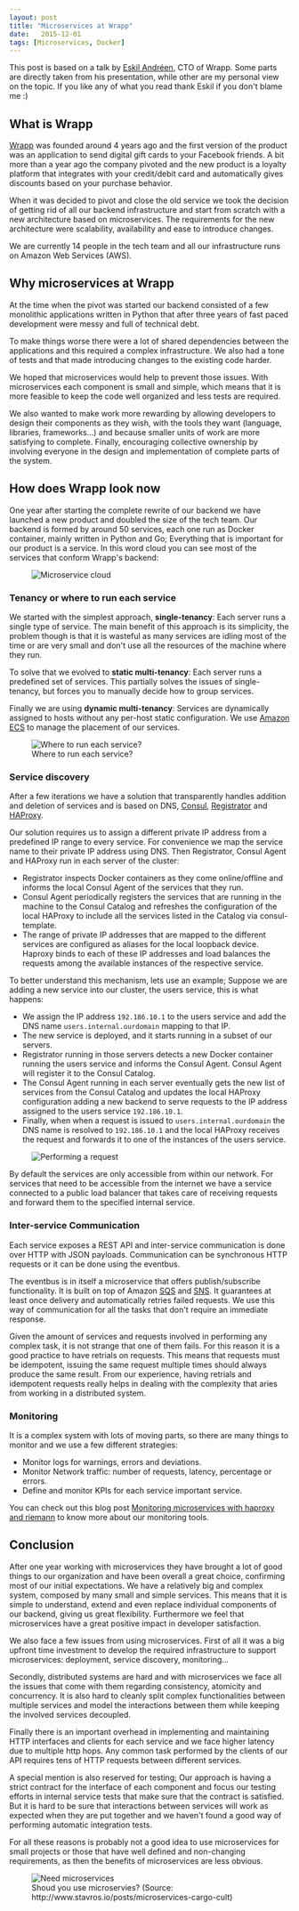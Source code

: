 ```yaml
---
layout: post
title: "Microservices at Wrapp"
date:   2015-12-01
tags: [Microservices, Docker]
---
```


This post is based on a talk by [Eskil Andréen](https://se.linkedin.com/in/eskila), CTO of Wrapp. Some parts are directly taken from his presentation, while other are my personal view on the topic. If you like any of what you read thank Eskil if you don't blame me :)


## What is Wrapp

[Wrapp](http://www.wrapp.com/) was founded around 4 years ago and the first version of the product was an application to send digital gift cards to your Facebook friends. A bit more than a year ago the company pivoted and the new product is a loyalty platform that integrates with your credit/debit card and automatically gives discounts based on your purchase behavior.

When it was decided to pivot and close the old service we took the decision of getting rid of all our backend infrastructure and start from scratch with a new architecture based on microservices. The requirements for the new architecture were scalability, availability and ease to introduce changes.

We are currently 14 people in the tech team and all our infrastructure runs on Amazon Web Services (AWS).


## Why microservices at Wrapp

At the time when the pivot was started our backend consisted of a few monolithic applications written in Python that after three years of fast paced  development were messy and full of technical debt.

To make things worse there were a lot of shared dependencies between the applications and this required a complex infrastructure. We also had a tone of tests and that made introducing changes to the existing code harder.

We hoped that microservices would help to prevent those issues. With microservices each component is small and simple, which means that it is more feasible to keep the code well organized and less tests are required.

We also wanted to make work more rewarding by allowing developers to design their components as they wish, with the tools they want (language, libraries, frameworks...) and because smaller units of work are more satisfying to complete. Finally, encouraging collective ownership by involving everyone in the design and implementation of complete parts of the system.


## How does Wrapp look now

One year after starting the complete rewrite of our backend we have launched a new product and doubled the size of the tech team. Our backend is formed by around 50 services, each one run as Docker container, mainly written in Python and Go; Everything that is important for our product is a service. In this word cloud you can see most of the services that conform Wrapp's backend:

<figure>
	<img src="/images/microservices-cloud.png" alt="Microservice cloud"></a>
</figure>


### Tenancy or where to run each service

We started with the simplest approach, **single-tenancy**: Each server runs a single type of service. The main benefit of this approach is its simplicity, the problem though is that it is wasteful as many services are idling most of the time or are very small and don't use all the resources of the machine where they run.

To solve that we evolved to **static multi-tenancy**: Each server runs a predefined set of services. This partially solves the issues of single-tenancy, but forces you to manually decide how to group services.

Finally we are using **dynamic multi-tenancy**: Services are dynamically assigned to hosts without any per-host static configuration. We use [Amazon ECS](https://aws.amazon.com/ecs/) to manage the placement of our services.

<figure>
	<img src="/images/multitenancy.png" alt="Where to run each service?"></a>
	<figcaption>Where to run each service?</figcaption>
</figure>


### Service discovery

After a few iterations we have a solution that transparently handles addition and deletion of services and is based on DNS, [Consul](https://www.consul.io/), [Registrator](http://gliderlabs.com/registrator) and [HAProxy](http://www.haproxy.org/).

Our solution requires us to assign a different private IP address from a predefined IP range to every service. For convenience we map the service name to their private IP address using DNS.  Then Registrator, Consul Agent and HAProxy run in each server of the cluster:

* Registrator inspects Docker containers as they come online/offline and informs the local Consul Agent of the services that they run.
* Consul Agent periodically registers the services that are running in the machine to the Consul Catalog and refreshes the configuration of the local HAProxy to include all the services listed in the Catalog via consul-template.
* The range of private IP addresses that are mapped to the different services are configured as aliases for the local loopback device. Haproxy binds to each of these IP addresses and load balances the requests among the available instances of the respective service.

To better understand this mechanism, lets use an example; Suppose we are adding a new service into our cluster, the users service, this is what happens:

* We assign the IP address ```192.186.10.1``` to the users service and add the DNS name ```users.internal.ourdomain``` mapping to that IP.
* The new service is deployed, and it starts running in a subset of our servers.
* Registrator running in those servers detects a new Docker container running the users service and informs the Consul Agent. Consul Agent will register it to the Consul Catalog.
* The Consul Agent running in each server eventually gets the new list of services from the Consul Catalog and updates the local HAProxy configuration adding a new backend to serve requests to the IP address assigned to the users service ```192.186.10.1```.
* Finally, when when a request is issued to ```users.internal.ourdomain``` the DNS name is resolved to ```192.186.10.1``` and the local HAProxy receives the request and forwards it to one of the instances of the users service.

<figure>
	<img src="/images/service-discovery.png" alt="Performing a request"></a>
</figure>

By default the services are only accessible from within our network. For services that need to be accessible from the internet we have a service connected to a public load balancer that takes care of receiving requests and forward them to the specified internal service.


### Inter-service Communication

Each service exposes a REST API and inter-service communication is done over HTTP with JSON payloads. Communication can be synchronous HTTP requests or it can be done using the eventbus.

The eventbus is in itself a microservice that offers publish/subscribe functionality. It is built on top of Amazon [SQS](https://aws.amazon.com/sqs/) and [SNS](https://aws.amazon.com/sns/). It guarantees at least once delivery and automatically retries failed requests. We use this way of communication for all the tasks that don't require an immediate response.

Given the amount of services and requests involved in performing any complex task, it is not strange that one of them fails. For this reason it is a good practice to have retrials on requests. This means that requests must be idempotent, issuing the same request multiple times should always produce the same result. From our experience, having retrials and idempotent requests really helps in dealing with the complexity that aries from working in a distributed system.


### Monitoring

It is a complex system with lots of moving parts, so there are many things to monitor and we use a few different strategies:

* Monitor logs for warnings, errors and deviations.
* Monitor Network traffic: number of requests, latency, percentage or errors.
* Define and monitor KPIs for each service important service.

You can check out this blog post [Monitoring microservices with haproxy and riemann](/2015/07/12/monitoring-microservices-with-haproxy-and-riemann/) to know more about our monitoring tools.


## Conclusion

After one year working with microservices they have brought a lot of good things to our organization and have been overall a great choice, confirming most of our initial expectations. We have a relatively big and complex system, composed by many small and simple services. This means that it is simple to understand, extend and even replace individual components of our backend, giving us great flexibility. Furthermore we feel that microservices have a great positive impact in developer satisfaction.

We also face a few issues from using microservices. First of all it was a big upfront time investment to develop the required infrastructure to support microservices: deployment, service discovery, monitoring...

Secondly, distributed systems are hard and with microservices we face all the issues that come with them regarding consistency, atomicity and concurrency. It is also hard to cleanly split complex functionalities between multiple services and model the interactions between them while keeping the involved services decoupled.

Finally there is an important overhead in implementing and maintaining HTTP interfaces and clients for each service and we face higher latency due to multiple http hops. Any common task performed by the clients of our API requires tens of HTTP requests between different services.

A special mention is also reserved for testing; Our approach is having a strict contract for the interface of each component and focus our testing efforts in internal service tests that make sure that the contract is satisfied. But it is hard to be sure that interactions between services will work as expected when they are put together and we haven't found a good way of performing automatic integration tests.

For all these reasons is probably not a good idea to use microservices for small projects or those that have well defined and non-changing requirements, as then the benefits of microservices are less obvious.

<figure>
	<img src="/images/need-microservices-flowchart.png" alt="Need microservices"></a>
	<figcaption>Shoud you use microservies? (Source: http://www.stavros.io/posts/microservices-cargo-cult)</figcaption>
</figure>

